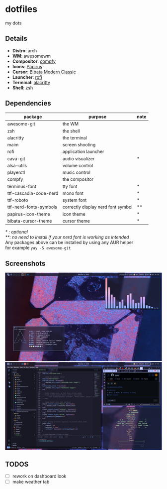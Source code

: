 # dotfiles
my dots

## Details
- **Distro**: arch
- **WM**: awesomewm
- **Compositor**: [compfy](https://github.com/allusive-dev/compfy)
- **Icons**: [Papirus](https://github.com/PapirusDevelopmentTeam/papirus-icon-theme)
- **Cursor**: [Bibata Modern Classic](https://github.com/ful1e5/Bibata_Cursor)
- **Launcher**: [rofi](https://github.com/davatorium/rofi)
- **Terminal**: [alacritty](https://github.com/alacritty/alacritty)
- **Shell**: zsh

## Dependencies
|package               |  purpose                         |note|
|----------------------|----------------------------------|----|
|awesome-git           |the WM                            |    |
|zsh                   |the shell                         |    |
|alacritty             |the terminal                      |    |
|maim                  |screen shooting                   |    |
|rofi                  |application launcher              |    |
|cava-git              |audio visualizer                  |*   |
|alsa-utils            |volume control                    |    |
|playerctl             |music control                     |    |
|compfy                |the compositor                    |    |
|terminus-font         |tty font                          |*   |
|ttf-cascadia-code-nerd|mono font                         |*   |
|ttf-roboto            |system font                       |*   |
|ttf-nerd-fonts-symbols|correctly display nerd font symbol|**  |
|papirus-icon-theme    |icon theme                        |*   |
|bibata-cursor-theme   |cursor theme                      |*   |

_* : optional_  
_**: no need to install if your nerd font is working as intended_  
Any packages above can be installed by using any AUR helper  
for example `yay -S awesome-git`

## Screenshots
![free](screenshot/12-11-23_14-02-24.png)
![busy](screenshot/12-11-23_14-08-50.png)

## TODOS
- [ ] rework on dashboard look
- [ ] make weather tab
